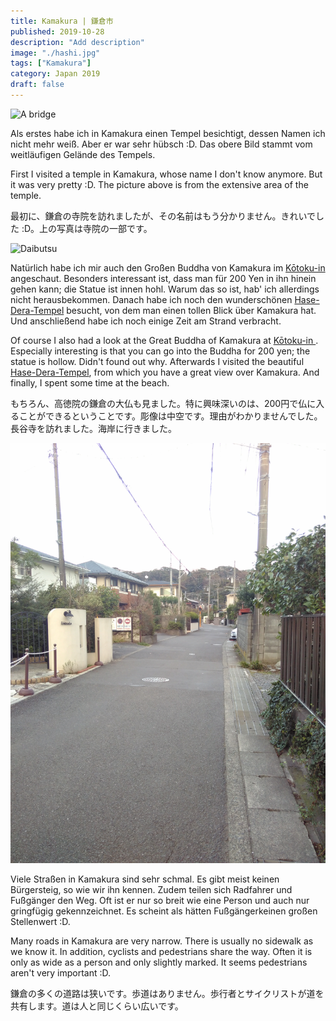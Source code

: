 ```yaml
---
title: Kamakura | 鎌倉市
published: 2019-10-28
description: "Add description"
image: "./hashi.jpg"
tags: ["Kamakura"]
category: Japan 2019
draft: false
---
```


![A bridge](./hashi.jpg)

Als erstes habe ich in Kamakura einen Tempel besichtigt, dessen Namen ich nicht mehr weiß. Aber er war sehr hübsch :D. Das obere Bild stammt vom weitläufigen Gelände des Tempels. 

First I visited a temple in Kamakura, whose name I don't know anymore. But it was very pretty :D. The picture above is from the extensive area of the temple. 

最初に、鎌倉の寺院を訪れましたが、その名前はもう分かりません。きれいでした :D。上の写真は寺院の一部です。

![Daibutsu](./daibutsusmall.jpg)

Natürlich habe ich mir auch den Großen Buddha von Kamakura im <a href="https://www.kotoku-in.jp/en/" target="_blank" rel="noopener noreferrer">Kōtoku-in </a> angeschaut. Besonders interessant ist, dass man für 200 Yen in ihn hinein gehen kann; die Statue ist innen hohl. Warum das so ist, hab' ich allerdings nicht herausbekommen. 
Danach habe ich noch den wunderschönen <a href="https://www.hasedera.jp/en/" target="_blank" rel="noopener noreferrer">Hase-Dera-Tempel</a> besucht, von dem man einen tollen Blick über Kamakura hat. Und anschließend habe ich noch einige Zeit am Strand verbracht.

Of course I also had a look at the Great Buddha of Kamakura at <a href="https://www.kotoku-in.jp/en/" target="_blank" rel="noopener noreferrer">Kōtoku-in </a>.
Especially interesting is that you can go into the Buddha for 200 yen; the statue is hollow. Didn't found out why.
Afterwards I visited the beautiful <a href="https://www.hasedera.jp/en/" target="_blank" rel="noopener noreferrer">Hase-Dera-Tempel</a>, from which you have a great view over Kamakura. And finally, I spent some time at the beach.

もちろん、高徳院の鎌倉の大仏も見ました。特に興味深いのは、200円で仏に入ることができるということです。彫像は中空です。理由がわかりませんでした。
長谷寺を訪れました。海岸に行きました。

![Streets](./streets.jpg)

Viele Straßen in Kamakura sind sehr schmal. Es gibt meist keinen Bürgersteig, so wie wir ihn kennen. Zudem teilen sich Radfahrer und Fußgänger den Weg. Oft ist er nur so breit wie eine Person und auch nur gringfügig gekennzeichnet. Es scheint als hätten Fußgängerkeinen großen Stellenwert :D.

Many roads in Kamakura are very narrow. There is usually no sidewalk as we know it. In addition, cyclists and pedestrians share the way. Often it is only as wide as a person and only slightly marked. It seems pedestrians aren't very important :D.

鎌倉の多くの道路は狭いです。歩道はありません。歩行者とサイクリストが道を共有します。道は人と同じくらい広いです。
